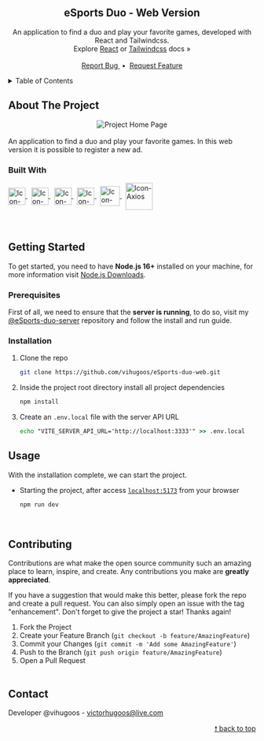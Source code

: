 <div id="top"> </div>

<!---- PROJECT LOGO ----> 
<div align="center">

  <h2 align="center"> 
    eSports Duo - Web Version 
  </h2>
  
  <p align="center">
    An application to find a duo and play your favorite games, developed with React and Tailwindcss. <br/>
    Explore <a href="https://reactjs.org/docs/getting-started.html">React</a> or <a href="https://tailwindcss.com/docs/installation">Tailwindcss</a> docs &#187; <br/> <br/>
    <a href="https://github.com/vihugoos/eSports-duo-web/issues"> Report Bug </a> &nbsp;•&nbsp;
    <a href="https://github.com/vihugoos/eSports-duo-web/issues"> Request Feature </a>
  </p>
</div>


<!---- TABLE OF CONTENTS ----> 
<details>
  <summary> Table of Contents </summary>
  <ol>
    <li>
      <a href="#about-the-project"> About The Project </a>
      <ul>
        <li><a href="#built-with"> Built With </a></li>
      </ul>
    </li>
    <li>
      <a href="#getting-started"> Getting Started </a>
      <ul>
        <li><a href="#prerequisites"> Prerequisites </a></li>
        <li><a href="#installation"> Installation </a></li>
      </ul>
    </li>
    <li><a href="#usage"> Usage </a></li>
    <li><a href="#contributing"> Contributing </a></li>
    <li><a href="#contact"> Contact </a></li>
  </ol>
</details>


<!---- THE PROJECT ---->
## About The Project

<div align="center">
  <img src="https://user-images.githubusercontent.com/44311634/191147058-039d1e31-ca63-407d-9ca2-606e2b0ff74b.gif" align="center" alt="Project Home Page">
  <br/> <br/> 
</div>
An application to find a duo and play your favorite games. In this web version it is possible to register a new ad.


### Built With 

<div style="display: inline_block">
    <!-- Icon Node.js --> 
    <a href="https://nodejs.org/en/"> 
      <img align="center" alt="Icon-Node.js" height="35" src="https://cdn.jsdelivr.net/gh/devicons/devicon/icons/nodejs/nodejs-original.svg"> 
    </a> &nbsp;
    <!-- Icon TypeScript --> 
    <a href="https://www.typescriptlang.org/"> 
      <img align="center" alt="Icon-TypeScript" height="35" src="https://cdn.jsdelivr.net/gh/devicons/devicon/icons/typescript/typescript-original.svg"> 
    </a> &nbsp;
    <!-- Icon Vite --> 
    <a href="https://vitejs.dev/"> 
      <img align="center" alt="Icon-Vite" height="35" src="https://user-images.githubusercontent.com/44311634/178621448-92a00500-f7b2-4764-a109-9cdf4221abd7.svg"> 
    </a> &nbsp;
    <!-- Icon React -->
    <a href="https://reactjs.org/"> 
      <img align="center" alt="Icon-React" height="35" src="https://user-images.githubusercontent.com/44311634/178088844-02a9c9ba-28b9-4ef6-87f0-d12d52ceaf0b.png"> 
    </a> &nbsp;
    <!-- Icon TailwindCSS --> 
    <a href="https://tailwindcss.com/"> 
      <img align="center" alt="Icon-TailwindCSS" height="40" src="https://cdn.jsdelivr.net/gh/devicons/devicon/icons/tailwindcss/tailwindcss-plain.svg"> 
    </a> &nbsp;
    <!-- Icon Axios -->
    <a href="https://axios-http.com/"> 
      <img align="center" alt="Icon-Axios" height="55" src="https://user-images.githubusercontent.com/44311634/178089407-0176462e-7e60-4f4f-9ad8-5429a22b2c5c.png"> 
    </a> 
</div>

<br/>
<br/>


<!---- GETTING STARTED ----> 
## Getting Started

To get started, you need to have <strong>Node.js 16+</strong> installed on your machine, for more information visit <a href="https://nodejs.org/en/download/"> Node.js Downloads</a>. 


### Prerequisites 

First of all, we need to ensure that the <strong>server is running</strong>, to do so, visit my <a href="https://github.com/vihugoos/eSports-duo-server">@eSports-duo-server</a> repository and follow the install and run guide. 


### Installation 

1. Clone the repo 
   ```bash
   git clone https://github.com/vihugoos/eSports-duo-web.git 
   ```
2. Inside the project root directory install all project dependencies 
   ```cmd
   npm install
   ```
3. Create an `.env.local` file with the server API URL 
   ```cmd
   echo "VITE_SERVER_API_URL='http://localhost:3333'" >> .env.local 
   ``` 
 

<!---- USAGE EXAMPLES ----> 
## Usage

With the installation complete, we can start the project.

* Starting the project, after access [`localhost:5173`](http://localhost:5173) from your browser
   ```bash
   npm run dev  
   ```
<br/>


<!---- CONTRIBUTING ---->
## Contributing

Contributions are what make the open source community such an amazing place to learn, inspire, and create. Any contributions you make are **greatly appreciated**.

If you have a suggestion that would make this better, please fork the repo and create a pull request. You can also simply open an issue with the tag "enhancement".
Don't forget to give the project a star! Thanks again!

1. Fork the Project
2. Create your Feature Branch (`git checkout -b feature/AmazingFeature`)
3. Commit your Changes (`git commit -m 'Add some AmazingFeature'`)
4. Push to the Branch (`git push origin feature/AmazingFeature`)
5. Open a Pull Request
<br/> <br/> 


<!---- CONTACT ----> 
## Contact

Developer @vihugoos - victorhugoos@live.com 

<p align="right"><a href="#top"> &#129045; back to top </a></p> 
